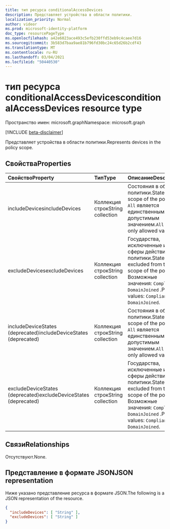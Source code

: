 ```yaml
---
title: тип ресурса conditionalAccessDevices
description: Представляет устройства в области политики.
localization_priority: Normal
author: videor
ms.prod: microsoft-identity-platform
doc_type: resourcePageType
ms.openlocfilehash: a42e6023ace493c5efb230ffd53eb9c4caee7d16
ms.sourcegitcommit: 3b583d7baa9ae81b796fd30bc24c65d26b2cdf43
ms.translationtype: MT
ms.contentlocale: ru-RU
ms.lasthandoff: 03/04/2021
ms.locfileid: "50440530"
---
```

# <a name="conditionalaccessdevices-resource-type"></a><span data-ttu-id="27a9f-103">тип ресурса conditionalAccessDevices</span><span class="sxs-lookup"><span data-stu-id="27a9f-103">conditionalAccessDevices resource type</span></span>

<span data-ttu-id="27a9f-104">Пространство имен: microsoft.graph</span><span class="sxs-lookup"><span data-stu-id="27a9f-104">Namespace: microsoft.graph</span></span>

[!INCLUDE [beta-disclaimer](../../includes/beta-disclaimer.md)]

<span data-ttu-id="27a9f-105">Представляет устройства в области политики.</span><span class="sxs-lookup"><span data-stu-id="27a9f-105">Represents devices in the policy scope.</span></span>

## <a name="properties"></a><span data-ttu-id="27a9f-106">Свойства</span><span class="sxs-lookup"><span data-stu-id="27a9f-106">Properties</span></span>

| <span data-ttu-id="27a9f-107">Свойство</span><span class="sxs-lookup"><span data-stu-id="27a9f-107">Property</span></span>     | <span data-ttu-id="27a9f-108">Тип</span><span class="sxs-lookup"><span data-stu-id="27a9f-108">Type</span></span>        | <span data-ttu-id="27a9f-109">Описание</span><span class="sxs-lookup"><span data-stu-id="27a9f-109">Description</span></span> |
|:-------------|:------------|:------------|
| <span data-ttu-id="27a9f-110">includeDevices</span><span class="sxs-lookup"><span data-stu-id="27a9f-110">includeDevices</span></span> | <span data-ttu-id="27a9f-111">Коллекция строк</span><span class="sxs-lookup"><span data-stu-id="27a9f-111">String collection</span></span> | <span data-ttu-id="27a9f-112">Состояния в области политики.</span><span class="sxs-lookup"><span data-stu-id="27a9f-112">States in the scope of the policy.</span></span> <span data-ttu-id="27a9f-113">`All` является единственным допустимым значением.</span><span class="sxs-lookup"><span data-stu-id="27a9f-113">`All` is the only allowed value.</span></span> |
| <span data-ttu-id="27a9f-114">excludeDevices</span><span class="sxs-lookup"><span data-stu-id="27a9f-114">excludeDevices</span></span> | <span data-ttu-id="27a9f-115">Коллекция строк</span><span class="sxs-lookup"><span data-stu-id="27a9f-115">String collection</span></span> | <span data-ttu-id="27a9f-116">Государства, исключенные из сферы действия политики.</span><span class="sxs-lookup"><span data-stu-id="27a9f-116">States excluded from the scope of the policy.</span></span> <span data-ttu-id="27a9f-117">Возможные значения: `Compliant` , `DomainJoined` .</span><span class="sxs-lookup"><span data-stu-id="27a9f-117">Possible values: `Compliant`, `DomainJoined`.</span></span> |
| <span data-ttu-id="27a9f-118">includeDeviceStates (deprecated)</span><span class="sxs-lookup"><span data-stu-id="27a9f-118">includeDeviceStates (deprecated)</span></span>| <span data-ttu-id="27a9f-119">Коллекция строк</span><span class="sxs-lookup"><span data-stu-id="27a9f-119">String collection</span></span> | <span data-ttu-id="27a9f-120">Состояния в области политики.</span><span class="sxs-lookup"><span data-stu-id="27a9f-120">States in the scope of the policy.</span></span> <span data-ttu-id="27a9f-121">`All` является единственным допустимым значением.</span><span class="sxs-lookup"><span data-stu-id="27a9f-121">`All` is the only allowed value.</span></span> |
| <span data-ttu-id="27a9f-122">excludeDeviceStates (deprecated)</span><span class="sxs-lookup"><span data-stu-id="27a9f-122">excludeDeviceStates (deprecated)</span></span>| <span data-ttu-id="27a9f-123">Коллекция строк</span><span class="sxs-lookup"><span data-stu-id="27a9f-123">String collection</span></span> | <span data-ttu-id="27a9f-124">Государства, исключенные из сферы действия политики.</span><span class="sxs-lookup"><span data-stu-id="27a9f-124">States excluded from the scope of the policy.</span></span> <span data-ttu-id="27a9f-125">Возможные значения: `Compliant` , `DomainJoined` .</span><span class="sxs-lookup"><span data-stu-id="27a9f-125">Possible values: `Compliant`, `DomainJoined`.</span></span> |

## <a name="relationships"></a><span data-ttu-id="27a9f-126">Связи</span><span class="sxs-lookup"><span data-stu-id="27a9f-126">Relationships</span></span>

<span data-ttu-id="27a9f-127">Отсутствуют.</span><span class="sxs-lookup"><span data-stu-id="27a9f-127">None.</span></span>

## <a name="json-representation"></a><span data-ttu-id="27a9f-128">Представление в формате JSON</span><span class="sxs-lookup"><span data-stu-id="27a9f-128">JSON representation</span></span>

<span data-ttu-id="27a9f-129">Ниже указано представление ресурса в формате JSON.</span><span class="sxs-lookup"><span data-stu-id="27a9f-129">The following is a JSON representation of the resource.</span></span>

<!-- {
  "blockType": "resource",
  "optionalProperties": [
    "includeDevices",
    "excludeDevices"
  ],
  "@odata.type": "microsoft.graph.conditionalAccessDevices",
  "baseType": null
}-->

```json
{
  "includeDevices": [ "String" ],
  "excludeDevices": [ "String" ]
}
```

<!-- uuid: 16cd6b66-4b1a-43a1-adaf-3a886856ed98
2019-02-04 14:57:30 UTC -->
<!-- {
  "type": "#page.annotation",
  "description": "conditionalAccessDevices resource",
  "keywords": "",
  "section": "documentation",
  "tocPath": ""
}-->



